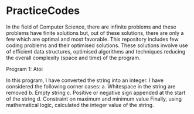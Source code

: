 # PracticeCodes

In the field of Computer Science, there are infinite problems and these problems have finite solutions but, out of these solutions, there are only a few which are optimal and most favorable. This repository includes few coding problems and their optimised solutions. These solutions involve use of efficient data structures, optimised algorithms and techniques reducing the overall complexity (space and time) of the program.

Program 1: Atoi

In this program, I have converted the string into an integer.
I have considered the following corner cases:
a. Whitespace in the string are removed
b. Empty string
c. Positive or negative sign appended at the start of the string
d. Constraint on maximum and minimum value
Finally, using mathematical logic, calculated the integer value of the string.
